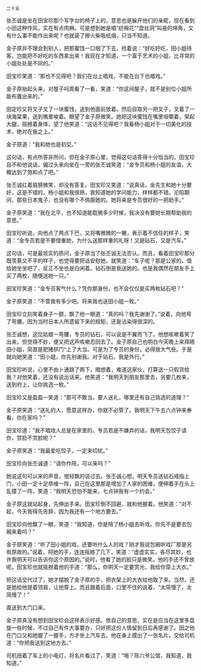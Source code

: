     二十五 

   张丕诚是坐在田宝珍那个写字台的椅子上的，意思也是躲开他们的亲昵，现在看到小田这种作风，实在有点肉麻。可是想到她是唱“纺棉花”“盘丝洞”叫座的坤角，又有什么事不能作出来呢？也就装了擦火柴吸纸烟，只当不知道。

   金子原并不理会到别人，把那蜜饯一口咽了下去，抢着说：“好吃好吃，田小姐待客，岂能把不好吃的东西拿出来！我现在才知道，一个富于艺术的小姐，比寻常的小姐处处是不同的。”

   田宝珍笑道：“那也不见得吧？我们在台上唱戏，不能在台下也唱戏。”

   金子原抬起头来，对屋子吗周看了一看，笑道：“你这间屋子，就不是别位小姐所能布置出来的。”

   田定珍又将叉子叉了一块蜜饯，送到他面前放着。然后自取另一把叉子，叉着了一块海棠果，送到嘴里唆着。眼望了金子原微笑。她把这块蜜饯在嘴里咀嚼着，架起大腿，摇撼着身体，望了他笑道：“这话不见得吧？我看杨小姐对于一切美化的技术，绝对在我之上。”

   金子原道：“我和她也是初交。”

   这句话，有点所答非所问，但在金子原心里，觉得这句话答得十分恰当的。田宝珍且不和他说话，偏过头来向坐在一旁的张丕诚笑道：“金专员和杨小姐的友谊，大概达到了饱和点了吧。”

   张丕诚扛着肩膀微笑，却没有答复。田宝珍又笑道：“说真话，金先生和她十分要好，这是不错的。杨小姐和我很熟，我知道她的学问能力，样样都不错。沦陷期间，那些日本鬼子，也没有哪个不佩服她的。她将来是专员很好的一把助手。”

   金子原笑道：“我在北平，也不知道能耽搁多少时候，我决没有要她长期帮助我的意思。”

   田宝珍听说，向他点了两点下巴，又将嘴微微的一撇，表示着不信任的样子，笑道：“金专员若是不要借重她，为什么送那样重的礼呀！又是钻石，又是汽车。”

   这句话，可是最现实的质问，金子原当了张丕诚无法否认。而且，看着田宝珍那分既羡慕又不平的样子，也觉得要把话安慰她。就笑道：“车子呢？那是公家的，借给她坐坐吧了，反正不坐也是白闲着。钻石倒是我送她的。也是我偶然在朋友手上买了两枚，随便送她一只。”

   田宝珍笑道：“金专员客气什么？凭你那身份，也不会仅仅是买两枚钻石吧？”

   金子原笑道：“不管我有多少吧。将来我也送田小姐一枚。”

   田宝珍立刻笑着身子一颤，飘了他一眼道：“真的吗？我先谢谢了。”说着，向他弯了弯腰。因为当时日本人所遗留下来的规矩，还是沾染得很深的。

   张丕诚想，这位姑娘一弯腰，专员的钻石，可以说是不翼而飞了。他想咳嗽着笑了出来，但觉得不妙，便又把这声咳嗽忍回去了。金子原自己也明白今天晚上来拜晤田小姐，简直是肥猪拱门^上了大当。可是为了专员的身份，必得放大气些。于是就向她笑道：“田小姐，你先别谢我。对于钻石，我是外行。”

   田宝珍听说，心里不由卜通跳了两下，暗想着，难道这家伙，打算送一只假货给我？对他笑着，还没有说出话来。他笑道：“我明天到朋友那里去，另要几枚来，送到府上，让你挑选一枚。”

   田宝珍又是盈盈一笑道：“那可不敢当。要人送礼，哪里还有自己挑选的道理？”

   金子原笑道：“送礼的人，愿意这样办，你就不必管了。我明天下午五六点钟来奉看，你在家吗？”

   田宝珍道：“我不唱戏人总是在家里的。专员若是不嫌弃的话，我明天包饺子请你，赏脸不赏脸呢？”

   金子原笑道：“我最爱吃饺子，一定来叨扰。”

   田宝珍向张丕诚道：“请你作陪，可以来吗？”

   她说这句可以来的声音，很轻飘的说过去。张丕诚心想，明天专员送钻石戒指上门，小田一定十足恭维一阵，自己在这里那是增加了人家的困难，便伸着手在头上乱摸了一阵，笑道：“我明天恐怕不能来，七点钟我有一个约会。”

   金子原这就站起身，先伸出手来。田宝珍倒不回避，就和他握着。他笑道：“对不起，今天我得先告辞，因为我还有一个地方要去。”

   田宝珍向他飘了一眼，笑道：“我知道，你是陪了杨小姐去听戏。你先不是要去包厢来着吗？”

   金子原笑道：“听了田小姐的戏，还要听什么人的戏？刚才我说包厢听戏厂那是另有原故的。”说着，将她的手，连连摇撼了几下，笑道：“虚虚实实，各尽其妙，也许我明天可以告诉你这个原因的。”说时，他看了她的脸只是微笑。他的手还不曾放呢。田宝珍也就摇撼着他的手道：“那么，你明天一定要赏光，我给你穿上大衣。”

   把这话交代过了，她才摆脱了金子原的手，把衣架上的大衣给他取了来。当然，还是她给他提着领肩，让他穿上。而且跟着后面，口里不住的说着，“太简慢了，太简慢了！”

   直送到大门口来。

   金子原真没有想到田宝珍会这样表示好感。依自己的意思，实在是应当在这里多盘旋一些时候，不过自己有件大事要办，只好把这份人情留到日后再感谢了。因之他在门口又和她握了一握手，方才坐上汽车去。他在身上摸出了一张名片，交给司机道：“你把我送到这地方去。”

   司机扭着了车上的小电灯，将名片看过了，笑道：“哦？陈六爷公馆，我知道，我知道。”

